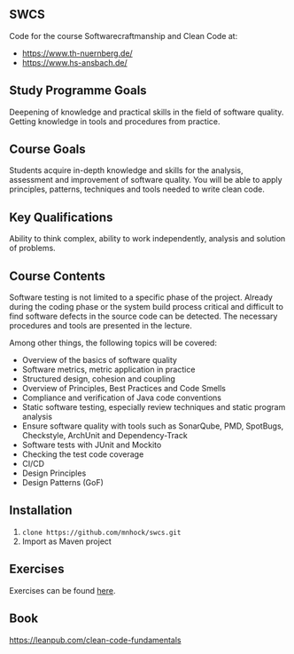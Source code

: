 ## SWCS

Code for the course Softwarecraftmanship and Clean Code at:

* https://www.th-nuernberg.de/
* https://www.hs-ansbach.de/

## Study Programme Goals
Deepening of knowledge and practical skills in the field of software quality. Getting knowledge in tools and procedures from practice.

## Course Goals
Students acquire in-depth knowledge and skills for the analysis, assessment and improvement of software quality. You will be able to apply principles, patterns, techniques and tools needed to write clean code.

## Key Qualifications
Ability to think complex, ability to work independently, analysis and solution of problems.

## Course Contents
Software testing is not limited to a specific phase of the project. Already during the coding phase or the system build process critical and difficult to find software defects in the source code can be detected. The necessary procedures and tools are presented in the lecture.    

Among other things, the following topics will be covered:

- Overview of the basics of software quality 
- Software metrics, metric application in practice 
- Structured design, cohesion and coupling
- Overview of Principles, Best Practices and Code Smells 
- Compliance and verification of Java code conventions
- Static software testing, especially review techniques and static program analysis 
- Ensure software quality with tools such as SonarQube, PMD, SpotBugs, Checkstyle, ArchUnit and Dependency-Track
- Software tests with JUnit and Mockito
- Checking the test code coverage
- CI/CD
- Design Principles
- Design Patterns (GoF)

## Installation
1. `clone https://github.com/mnhock/swcs.git`
2. Import as Maven project

## Exercises

Exercises can be found [here][1].

## Book

https://leanpub.com/clean-code-fundamentals

[1]: EXERCISES.md
